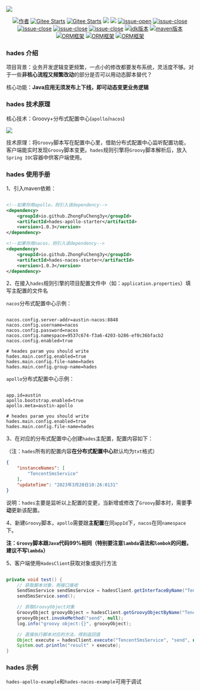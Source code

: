 ![](https://p6-juejin.byteimg.com/tos-cn-i-k3u1fbpfcp/d640749c820d41c1b9d9846663fa56aa~tplv-k3u1fbpfcp-watermark.image?)

<p align="center">
  <a href="#"><img src="https://img.shields.io/badge/Author-3y-orange.svg" alt="作者"></a>
  <a href="https://gitee.com/zhongfucheng/austin"><img src="https://gitee.com/zhongfucheng/hades/badge/star.svg?theme=dark" alt="Gitee Starts"></a>
  <a href="https://gitee.com/zhongfucheng/austin"><img src="https://gitee.com/zhongfucheng/hades/badge/fork.svg?theme=dark" alt="Gitee Starts"></a>
  <a href="https://github.com/ZhongFuCheng3y/austin"><img src="https://img.shields.io/github/forks/ZhongFuCheng3y/hades.svg?style=flat&label=GithubFork"></a> 
  <a href="https://github.com/ZhongFuCheng3y/austin"><img src="https://img.shields.io/github/stars/ZhongFuCheng3y/hades.svg?style=flat&label=GithubStars"></a>
  <a href="#项目交流"><img src="https://img.shields.io/github/issues/ZhongFuCheng3y/hades" alt="issue-open"></a>
  <a href="#项目交流"><img src="https://img.shields.io/github/issues-closed/ZhongFuCheng3y/hades" alt="issue-close"></a>
  <a href="#项目交流"><img src="https://img.shields.io/github/issues-pr/ZhongFuCheng3y/hades" alt="issue-close"></a>
  <a href="#项目交流"><img src="https://img.shields.io/github/issues-pr-closed/ZhongFuCheng3y/hades" alt="issue-close"></a>
  <a href="#项目交流"><img src="https://img.shields.io/github/license/ZhongFuCheng3y/hades" alt="issue-close"></a>
  <a href="#项目交流"><img src="https://img.shields.io/badge/JDK-8-red.svg" alt="jdk版本"></a>
  <a href="#项目交流"><img src="https://img.shields.io/badge/maven-3.6.x-red.svg" alt="maven版本"></a>
  <a href="#项目交流"><img src="https://img.shields.io/badge/Groovy-3.0.16-blue.svg" alt="ORM框架"></a>
  <a href="#项目交流"><img src="https://img.shields.io/badge/Apollo-2.1.0-orange.svg" alt="ORM框架"></a>
  <a href="#项目交流"><img src="https://img.shields.io/badge/Nacos-2.1.0-red.svg" alt="ORM框架"></a>
</p>

### hades 介绍

项目背景：业务开发逻辑变更频繁，一点小的修改都要发布系统，灵活度不够。对于一些**非核心流程又频繁改动**的部分是否可以用动态脚本替代？

核心功能：**Java应用无须发布上下线，即可动态变更业务逻辑**


### hades 技术原理

核心技术：Groovy+分布式配置中心(`apollo`/`nacos`)

![](https://p1-juejin.byteimg.com/tos-cn-i-k3u1fbpfcp/9dfc77529693487fad9dba07c6d09480~tplv-k3u1fbpfcp-watermark.image?)

技术原理：将`Groovy`脚本写在配置中心里，借助分布式配置中心监听配置功能，客户端能实时发现`Groovy`脚本变更。`hades`规则引擎将`Groovy`脚本解析后，放入`Spring IOC`容器中供客户端使用。


### hades 使用手册

1、引入maven依赖：
```xml

<!--如果你用apollo，则引入该dependency-->
<dependency>
    <groupId>io.github.ZhongFuCheng3y</groupId>
    <artifactId>hades-apollo-starter</artifactId>
    <version>1.0.3</version>
</dependency>

<!--如果你用nacos，则引入该dependency-->
<dependency>
    <groupId>io.github.ZhongFuCheng3y</groupId>
    <artifactId>hades-nacos-starter</artifactId>
    <version>1.0.3</version>
</dependency>

```

2、在接入`hades`规则引擎的项目配置文件中（如：`application.properties`）填写主配置的文件名

`nacos`分布式配置中心示例：

```properties

nacos.config.server-addr=austin-nacos:8848
nacos.config.username=nacos
nacos.config.password=nacos
nacos.config.namespace=9537c674-f3a6-4203-b286-ef0c36bfacb2
nacos.config.enabled=true

# heades param you should write
hades.main.config.enabled=true
hades.main.config.file-name=hades
hades.main.config.group-name=hades
```

`apollo`分布式配置中心示例：

```properties

app.id=austin
apollo.bootstrap.enabled=true
apollo.meta=austin-apollo

# heades param you should write
hades.main.config.enabled=true
hades.main.config.file-name=hades
```

3、在对应的分布式配置中心创建`hades`主配置，配置内容如下：

（注：`hades`所有的配置内容**在分布式配置中心**默认均为`txt`格式）

```json
{
    "instanceNames": [
        "TencentSmsService"
    ],
    "updateTime": "2023年3月20日10:26:0131"
}
```
说明：`hades`主要是监听以上配置的变更，当新增或修改了`Groovy`脚本时，需要**手动**更新该配置。

4、新建`Groovy`脚本，`apollo`需要跟**主配置**在同`appId`下，`nacos`在同`namespace`下。

**注：`Groovy`脚本跟`Java`代码99%相同（特别要注意`lambda`语法和`lombok`的问题，建议不写`lambda`）**

5、客户端使用`HadesClient`获取对象或执行方法

```java

private void test() {
    // 获取脚本对象，用接口接收
    SendSmsService sendSmsService = hadesClient.getInterfaceByName("TencentSmsService");
    sendSmsService.send();

    // 获取GroovyObject对象
    GroovyObject groovyObject = hadesClient.getGroovyObjectByName("TencentSmsService");
    groovyObject.invokeMethod("send", null);
    log.info("groovy object:{}", groovyObject);

    // 直接执行脚本对应的方法，得到返回值
    Object execute = hadesClient.execute("TencentSmsService", "send", null);
    System.out.println("result" + execute);
}

```

### hades 示例

`hades-apollo-example`和`hades-nacos-example`可用于调试



